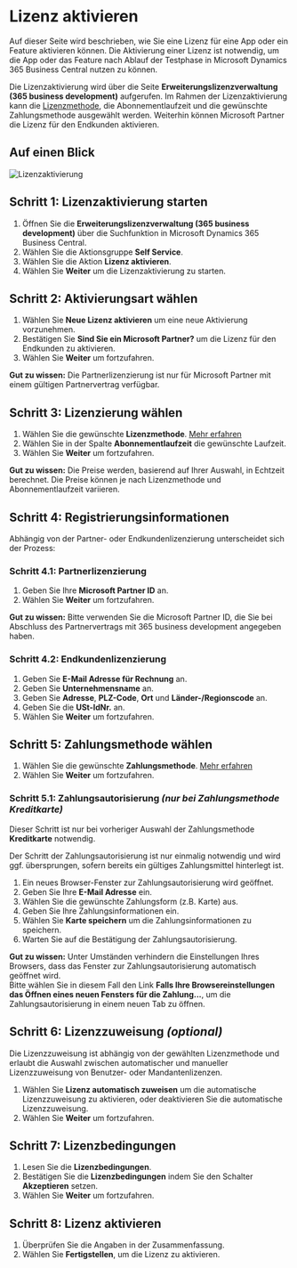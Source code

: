 # Lizenz aktivieren

Auf dieser Seite wird beschrieben, wie Sie eine Lizenz für eine App oder ein Feature aktivieren können. Die Aktivierung einer Lizenz ist notwendig, um die App oder das Feature nach Ablauf der Testphase in Microsoft Dynamics 365 Business Central nutzen zu können.

Die Lizenzaktivierung wird über die Seite **Erweiterungslizenzverwaltung (365 business development)** aufgerufen. Im Rahmen der Lizenzaktivierung kann die [Lizenzmethode](../license-methods.md), die Abonnementlaufzeit und die gewünschte Zahlungsmethode ausgewählt werden. Weiterhin können Microsoft Partner die Lizenz für den Endkunden aktivieren.

## Auf einen Blick

![Lizenzaktivierung](/assets/images/licensing/a6010fc6-0a9e-4b33-88cf-d833aac21077.gif)

## Schritt 1: Lizenzaktivierung starten

1. Öffnen Sie die **Erweiterungslizenzverwaltung (365 business development)** über die Suchfunktion in Microsoft Dynamics 365 Business Central.
2. Wählen Sie die Aktionsgruppe **Self Service**.
3. Wählen Sie die Aktion **Lizenz aktivieren**.
4. Wählen Sie **Weiter** um die Lizenzaktivierung zu starten.

## Schritt 2: Aktivierungsart wählen

1. Wählen Sie **Neue Lizenz aktivieren** um eine neue Aktivierung vorzunehmen.
2. Bestätigen Sie **Sind Sie ein Microsoft Partner?** um die Lizenz für den Endkunden zu aktivieren.
3. Wählen Sie **Weiter** um fortzufahren.

<div class="alert alert-notice">
    <i class="fa-light fa-hand-point-up fa-lg" style="--fa-secondary-color: #FF0000; --fa-primary-color: #111111; --fa-secondary-opacity: 0.7"></i> <strong>Gut zu wissen:</strong> Die Partnerlizenzierung ist nur für Microsoft Partner mit einem gültigen Partnervertrag verfügbar.
</div>

## Schritt 3: Lizenzierung wählen

1. Wählen Sie die gewünschte **Lizenzmethode**.
   [Mehr erfahren](../license-methods.md)
2. Wählen Sie in der Spalte **Abonnementlaufzeit** die gewünschte Laufzeit.
3. Wählen Sie **Weiter** um fortzufahren.

<div class="alert alert-notice">
    <i class="fa-light fa-hand-point-up fa-lg" style="--fa-secondary-color: #FF0000; --fa-primary-color: #111111; --fa-secondary-opacity: 0.7"></i> <strong>Gut zu wissen:</strong> Die Preise werden, basierend auf Ihrer Auswahl, in Echtzeit berechnet. Die Preise können je nach Lizenzmethode und Abonnementlaufzeit variieren.
</div>

## Schritt 4: Registrierungsinformationen

Abhängig von der Partner- oder Endkundenlizenzierung unterscheidet sich der Prozess:

### Schritt 4.1: Partnerlizenzierung

1. Geben Sie Ihre **Microsoft Partner ID** an.
2. Wählen Sie **Weiter** um fortzufahren.

<div class="alert alert-notice">
    <i class="fa-light fa-hand-point-up fa-lg" style="--fa-secondary-color: #FF0000; --fa-primary-color: #111111; --fa-secondary-opacity: 0.7"></i> <strong>Gut zu wissen:</strong> Bitte verwenden Sie die Microsoft Partner ID, die Sie bei Abschluss des Partnervertrags mit 365 business development angegeben haben.
</div>

### Schritt 4.2: Endkundenlizenzierung

1. Geben Sie **E-Mail Adresse für Rechnung** an.
2. Geben Sie **Unternehmensname** an.
3. Geben Sie **Adresse**, **PLZ-Code**, **Ort** und **Länder-/Regionscode** an.
4. Geben Sie die **USt-IdNr.** an.
5. Wählen Sie **Weiter** um fortzufahren.

## Schritt 5: Zahlungsmethode wählen

1. Wählen Sie die gewünschte **Zahlungsmethode**.
   [Mehr erfahren](../invoicing/payment.md)
2. Wählen Sie **Weiter** um fortzufahren.

### Schritt 5.1: Zahlungsautorisierung _(nur bei Zahlungsmethode **Kreditkarte**)_

Dieser Schritt ist nur bei vorheriger Auswahl der Zahlungsmethode **Kreditkarte** notwendig.

<div class="alert alert-info">
    <i class="fa-duotone fa-thin fa-lightbulb fa-lg" style="--fa-secondary-color: #00b7c3; --fa-primary-color: #111111;"></i> Der Schritt der Zahlungsautorisierung ist nur einmalig notwendig und wird ggf. übersprungen, sofern bereits ein gültiges Zahlungsmittel hinterlegt ist.
</div>

1. Ein neues Browser-Fenster zur Zahlungsautorisierung wird geöffnet.
2. Geben Sie Ihre **E-Mail Adresse** ein.
3. Wählen Sie die gewünschte Zahlungsform (z.B. Karte) aus.
4. Geben Sie Ihre Zahlungsinformationen ein.
5. Wählen Sie **Karte speichern** um die Zahlungsinformationen zu speichern.
6. Warten Sie auf die Bestätigung der Zahlungsautorisierung.

<div class="alert alert-notice">
    <i class="fa-light fa-hand-point-up fa-lg" style="--fa-secondary-color: #FF0000; --fa-primary-color: #111111; --fa-secondary-opacity: 0.7"></i> <strong>Gut zu wissen:</strong> Unter Umständen verhindern die Einstellungen Ihres Browsers, dass das Fenster zur Zahlungsautorisierung automatisch geöffnet wird.<br>
    Bitte wählen Sie in diesem Fall den Link <strong>Falls Ihre Browsereinstellungen das Öffnen eines neuen Fensters für die Zahlung...</strong>, um die Zahlungsautorisierung in einem neuen Tab zu öffnen.
</div>

## Schritt 6: Lizenzzuweisung _(optional)_

Die Lizenzzuweisung ist abhängig von der gewählten Lizenzmethode und erlaubt die Auswahl zwischen automatischer und manueller Lizenzzuweisung von Benutzer- oder Mandantenlizenzen.

1. Wählen Sie **Lizenz automatisch zuweisen** um die automatische Lizenzzuweisung zu aktivieren, oder deaktivieren Sie die automatische Lizenzzuweisung.
2. Wählen Sie **Weiter** um fortzufahren.

## Schritt 7: Lizenzbedingungen

1. Lesen Sie die **Lizenzbedingungen**.
2. Bestätigen Sie die **Lizenzbedingungen** indem Sie den Schalter **Akzeptieren** setzen.
3. Wählen Sie **Weiter** um fortzufahren.

## Schritt 8: Lizenz aktivieren

1. Überprüfen Sie die Angaben in der Zusammenfassung.
2. Wählen Sie **Fertigstellen**, um die Lizenz zu aktivieren.